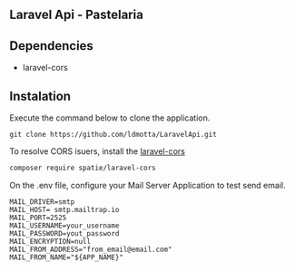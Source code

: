 ## Laravel Api - Pastelaria

## Dependencies

* laravel-cors

## Instalation

Execute the command below to clone the application.

```
git clone https://github.com/ldmotta/LaravelApi.git
```

<!-- Execute o comando de instalação do Laravel 6, executando o comando abaixo no terminal.

```bash
composer create-project --prefer-dist laravel/laravel pastelaria "6.*"
``` -->

To resolve CORS isuers, install the [laravel-cors](https://github.com/spatie/laravel-cors)

```bash
composer require spatie/laravel-cors
```

On the .env file, configure your Mail Server Application to test send email.

```
MAIL_DRIVER=smtp
MAIL_HOST= smtp.mailtrap.io
MAIL_PORT=2525
MAIL_USERNAME=your_username
MAIL_PASSWORD=yout_password
MAIL_ENCRYPTION=null
MAIL_FROM_ADDRESS="from_email@email.com"
MAIL_FROM_NAME="${APP_NAME}"
```

